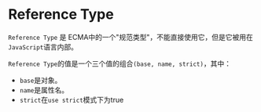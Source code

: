 # Reference Type

`Reference Type` 是 ECMA中的一个"规范类型"，不能直接使用它，但是它被用在`JavaScript`语言内部。

`Reference Type`的值是一个三个值的组合`(base, name, strict)`，其中：
- `base`是对象。
- `name`是属性名。
- `strict`在`use strict`模式下为true
